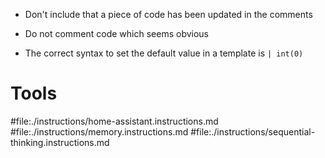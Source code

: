 - Don't include that a piece of code has been updated in the comments

- Do not comment code which seems obvious

- The correct syntax to set the default value in a template is `| int(0)`

# Tools

#file:./instructions/home-assistant.instructions.md
#file:./instructions/memory.instructions.md
#file:./instructions/sequential-thinking.instructions.md
